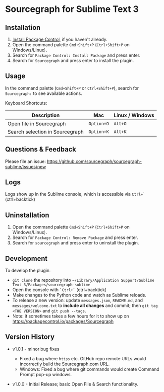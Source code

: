# Sourcegraph for Sublime Text 3

## Installation

1. [Install Package Control](https://packagecontrol.io/installation), if you haven't already.
1. Open the command palette `Cmd+Shift+P` (`Ctrl+Shift+P` on Windows/Linux).
2. Search for `Package Control: Install Package` and press enter.
3. Search for `Sourcegraph` and press enter to install the plugin.


## Usage

In the command palette (`Cmd+Shift+P` or `Ctrl+Shift+P`), search for `Sourcegraph:` to see available actions.

Keyboard Shortcuts:

| Description                     | Mac        | Linux / Windows |
|---------------------------------|------------|-----------------|
| Open file in Sourcegraph        | `Option+O` | `Alt+O`         |
| Search selection in Sourcegraph | `Option+K` | `Alt+K`         |


## Questions & Feedback

Please file an issue: https://github.com/sourcegraph/sourcegraph-sublime/issues/new


## Logs

Logs show up in the Sublime console, which is accessible via ``` Ctrl+` ``` (ctrl+backtick)


## Uninstallation

1. Open the command palette `Cmd+Shift+P` (`Ctrl+Shift+P` on Windows/Linux).
2. Search for `Package Control: Remove Package` and press enter.
3. Search for `sourcegraph` and press enter to uninstall the plugin.


## Development

To develop the plugin:

- `git clone` the repository into `~/Library/Application Support/Sublime Text 3/Packages/sourcegraph-sublime`
- Open the console with ``` `Ctrl+` ``` (ctrl+backtick)
- Make changes to the Python code and watch as Sublime reloads.
- To release a new version: update `messages.json`, `README.md`, and `messages/welcome.txt` to **include all changes** and commit; then `git tag <THE VERSION>` and `git push --tags`.
- Note: it sometimes takes a few hours for it to show up on https://packagecontrol.io/packages/Sourcegraph

## Version History

- v1.0.1 - minor bug fixes
    - Fixed a bug where `https` etc. GitHub repo remote URLs would incorrectly build the Sourcegraph.com URL.
    - Windows: Fixed a bug where git commands would create Command Prompt pop-up windows.

- v1.0.0 - Initial Release; basic Open File & Search functionality.
